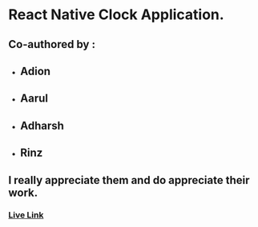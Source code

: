 # React Native Clock Application.

## Co-authored by :

* ## Adion
* ## Aarul
* ## Adharsh
* ## Rinz

## I really appreciate them and do appreciate their work.

### [Live Link](https://expo.dev/@adion/watchout)
